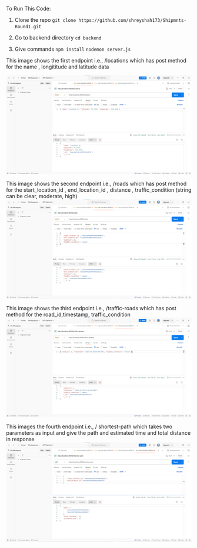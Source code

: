To Run This Code:
1. Clone the repo
    `git clone https://github.com/shreyshah173/Shipmnts-Round1.git`

2. Go to backend directory
    `cd backend`

3. Give commands 
    `npm install`
    `nodemon server.js`







This image shows the first endpoint i.e., /locations which has post method for the name , longititude and latitude data

![alt text](image.png)

This image shows the second endpoint i.e., /roads which has post method for the start_location_id , end_location_id , distance , traffic_condition (string can be clear, moderate, high)
![alt text](image-3.png)

This image shows the third endpoint i.e., /traffic-roads which has post method for the road_id,timestamp,
traffic_condition
![alt text](image-2.png)

This images the fourth endpoint i.e., / shortest-path which takes two parameters as input and give the path and estimated time and total distance in response
![alt text](image-1.png)